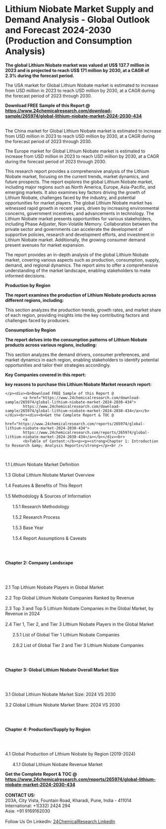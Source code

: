 <h1>Lithium Niobate Market Supply and Demand Analysis - Global Outlook and Forecast 2024-2030 (Production and Consumption Analysis)</h1><p><strong>The global Lithium Niobate market was valued at US$ 137.7 million in 2023 and is projected to reach US$ 171 million by 2030, at a CAGR of 2.3% during the forecast period.</strong></p><p>
</p><p>The USA market for Global Lithium Niobate market is estimated to increase from USD million in 2023 to reach USD million by 2030, at a CAGR during the forecast period of 2023 through 2030.</p><div><b>Download FREE Sample of this Report @ 
            <a href="https://www.24chemicalresearch.com/download-sample/265974/global-lithium-niobate-market-2024-2030-434">
            https://www.24chemicalresearch.com/download-sample/265974/global-lithium-niobate-market-2024-2030-434</a></b></div><br><p>
</p><p>The China market for Global Lithium Niobate market is estimated to increase from USD million in 2023 to reach USD million by 2030, at a CAGR during the forecast period of 2023 through 2030.</p><p>
</p><p>The Europe market for Global Lithium Niobate market is estimated to increase from USD million in 2023 to reach USD million by 2030, at a CAGR during the forecast period of 2023 through 2030.</p><p>
</p><p>This research report provides a comprehensive analysis of the Lithium Niobate market, focusing on the current trends, market dynamics, and future prospects. The report explores the global Lithium Niobate market, including major regions such as North America, Europe, Asia-Pacific, and emerging markets. It also examines key factors driving the growth of Lithium Niobate, challenges faced by the industry, and potential opportunities for market players. The global Lithium Niobate market has witnessed rapid growth in recent years, driven by increasing environmental concerns, government incentives, and advancements in technology. The Lithium Niobate market presents opportunities for various stakeholders, including Phase Adjuster, Non-Volatile Memory. Collaboration between the private sector and governments can accelerate the development of supportive policies, research and development efforts, and investment in Lithium Niobate market. Additionally, the growing consumer demand present avenues for market expansion. </p><p>
</p><p>The report provides an in-depth analysis of the global Lithium Niobate market, covering various aspects such as production, consumption, supply, demand, and regional dynamics. The report aims to offer a comprehensive understanding of the market landscape, enabling stakeholders to make informed decisions.</p><p>
</p><p><strong>Production by Region</strong></p><p>
</p><p><strong>The report examines the production of Lithium Niobate products across different regions, including:</strong></p><p>
</p><p>
</p><p>This section analyzes the production trends, growth rates, and market share of each region, providing insights into the key contributing factors and challenges faced by producers.</p><p>
</p><p><strong>Consumption by Region</strong></p><p>
</p><p><strong>The report delves into the consumption patterns of Lithium Niobate products across various regions, including:</strong></p><p>
</p><p>
	</p><p>
</p><p>This section analyzes the demand drivers, consumer preferences, and market dynamics in each region, enabling stakeholders to identify potential opportunities and tailor their strategies accordingly.</p><p>
<strong>Key Companies covered in this report:</strong></p><p>
</p><p>
</p><p>
</p><p><strong>key reasons to purchase this Lithium Niobate Market research report:</strong></p><p>

	</p><div><b>Download FREE Sample of this Report @ 
            <a href="https://www.24chemicalresearch.com/download-sample/265974/global-lithium-niobate-market-2024-2030-434">
            https://www.24chemicalresearch.com/download-sample/265974/global-lithium-niobate-market-2024-2030-434</a></b></div><br><div><b>Get the Complete Report & TOC @ 
            <a href="https://www.24chemicalresearch.com/reports/265974/global-lithium-niobate-market-2024-2030-434">
            https://www.24chemicalresearch.com/reports/265974/global-lithium-niobate-market-2024-2030-434</a></b></div><br>
            <b>Table of Content:</b><p><p><strong>Chapter 1: Introduction to Research &amp; Analysis Reports</strong></p><br />
<br />
<p>1.1 Lithium Niobate  Market Definition<br /><br />
1.3 Global Lithium Niobate  Market Overview<br /><br />
1.4 Features &amp; Benefits of This Report<br /><br />
1.5 Methodology &amp; Sources of Information<br /><br />
&nbsp;&nbsp;&nbsp;&nbsp;&nbsp; 1.5.1 Research Methodology<br /><br />
&nbsp;&nbsp;&nbsp;&nbsp;&nbsp; 1.5.2 Research Process<br /><br />
&nbsp;&nbsp;&nbsp;&nbsp;&nbsp; 1.5.3 Base Year<br /><br />
&nbsp;&nbsp;&nbsp;&nbsp;&nbsp; 1.5.4 Report Assumptions &amp; Caveats</p><br />
<br />
<p><strong>Chapter 2: Company Landscape</strong></p><br />
<br />
<p>2.1 Top Lithium Niobate  Players in Global Market<br /><br />
2.2 Top Global Lithium Niobate  Companies Ranked by Revenue<br /><br />
2.3 Top 3 and Top 5 Lithium Niobate  Companies in the Global Market, by Revenue in 2024<br /><br />
2.4 Tier 1, Tier 2, and Tier 3 Lithium Niobate  Players in the Global Market<br /><br />
&nbsp;&nbsp;&nbsp;&nbsp;&nbsp; 2.5.1 List of Global Tier 1 Lithium Niobate  Companies<br /><br />
&nbsp;&nbsp;&nbsp;&nbsp;&nbsp; 2.6.2 List of Global Tier 2 and Tier 3 Lithium Niobate  Companies</p><br />
<br />
<p><strong>Chapter 3: Global Lithium Niobate  Overall Market Size</strong></p><br />
<br />
<p>3.1 Global Lithium Niobate  Market Size: 2024 VS 2030<br /><br />
3.2 Global Lithium Niobate  Market Share: 2024 VS 2030</p><br />
<br />
<p><strong>Chapter 4: Production/Supply by Region</strong></p><br />
<br />
<p>4.1 Global Production of Lithium Niobate  by Region (2019-2024)<br /><br />
&nbsp;&nbsp;&nbsp;&nbsp;&nbsp; 4.1.1 Global Lithium Niobate  Revenue Market </p><div><b>Get the Complete Report & TOC @ 
            <a href="https://www.24chemicalresearch.com/reports/265974/global-lithium-niobate-market-2024-2030-434">
            https://www.24chemicalresearch.com/reports/265974/global-lithium-niobate-market-2024-2030-434</a></b></div><br><b>CONTACT US:</b><br>
            203A, City Vista, Fountain Road, Kharadi, Pune, India - 411014<br>
            International: +1(332) 2424 294<br>
            Asia: +91 9169162030 <br><br>
            Follow Us On LinkedIn: <a href="https://www.linkedin.com/company/24chemicalresearch/">24ChemicalResearch LinkedIn</a>